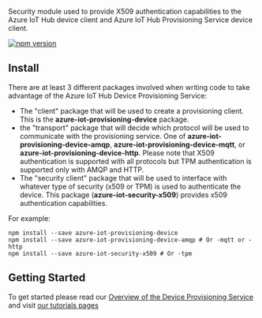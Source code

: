 Security module used to provide X509 authentication capabilities to the Azure IoT Hub device client and Azure IoT Hub Provisioning Service device client.

[![npm version](https://badge.fury.io/js/azure-iot-security-x509.svg)](https://badge.fury.io/js/azure-iot-security-x509)

## Install

There are at least 3 different packages involved when writing code to take advantage of the Azure IoT Hub Device Provisioning Service:
- The "client" package that will be used to create a provisioning client. This is the **azure-iot-provisioning-device** package.
- the "transport" package that will decide which protocol will be used to communicate with the provisioning service. One of **azure-iot-provisioning-device-amqp**, **azure-iot-provisioning-device-mqtt**, or **azure-iot-provisioning-device-http**. Please note that X509 authentication is supported with all protocols but TPM authentication is supported only with AMQP and HTTP.
- The "security client" package that will be used to interface with whatever type of security (x509 or TPM) is used to authenticate the device. This package (**azure-iot-security-x509**) provides x509 authentication capabilities.

For example:
```
npm install --save azure-iot-provisioning-device
npm install --save azure-iot-provisioning-device-amqp # Or -mqtt or -http
npm install --save azure-iot-security-x509 # Or -tpm
```

## Getting Started

To get started please read our [Overview of the Device Provisioning Service](https://docs.microsoft.com/en-us/azure/iot-dps/about-iot-dps) and visit [our tutorials pages](https://docs.microsoft.com/en-us/azure/iot-dps/tutorial-set-up-cloud)

